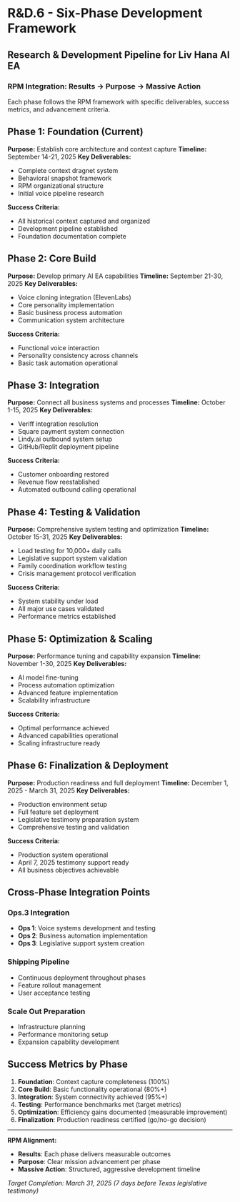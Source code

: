 # R&D.6 - Six-Phase Development Framework

## Research & Development Pipeline for Liv Hana AI EA

### RPM Integration: Results → Purpose → Massive Action

Each phase follows the RPM framework with specific deliverables, success metrics, and advancement criteria.

## Phase 1: Foundation (Current)

**Purpose:** Establish core architecture and context capture
**Timeline:** September 14-21, 2025
**Key Deliverables:**

- Complete context dragnet system
- Behavioral snapshot framework
- RPM organizational structure
- Initial voice pipeline research

**Success Criteria:**

- All historical context captured and organized
- Development pipeline established
- Foundation documentation complete

## Phase 2: Core Build

**Purpose:** Develop primary AI EA capabilities
**Timeline:** September 21-30, 2025
**Key Deliverables:**

- Voice cloning integration (ElevenLabs)
- Core personality implementation
- Basic business process automation
- Communication system architecture

**Success Criteria:**

- Functional voice interaction
- Personality consistency across channels
- Basic task automation operational

## Phase 3: Integration

**Purpose:** Connect all business systems and processes
**Timeline:** October 1-15, 2025
**Key Deliverables:**

- Veriff integration resolution
- Square payment system connection
- Lindy.ai outbound system setup
- GitHub/Replit deployment pipeline

**Success Criteria:**

- Customer onboarding restored
- Revenue flow reestablished
- Automated outbound calling operational

## Phase 4: Testing & Validation

**Purpose:** Comprehensive system testing and optimization
**Timeline:** October 15-31, 2025
**Key Deliverables:**

- Load testing for 10,000+ daily calls
- Legislative support system validation
- Family coordination workflow testing
- Crisis management protocol verification

**Success Criteria:**

- System stability under load
- All major use cases validated
- Performance metrics established

## Phase 5: Optimization & Scaling

**Purpose:** Performance tuning and capability expansion
**Timeline:** November 1-30, 2025
**Key Deliverables:**

- AI model fine-tuning
- Process automation optimization
- Advanced feature implementation
- Scalability infrastructure

**Success Criteria:**

- Optimal performance achieved
- Advanced capabilities operational
- Scaling infrastructure ready

## Phase 6: Finalization & Deployment

**Purpose:** Production readiness and full deployment
**Timeline:** December 1, 2025 - March 31, 2025
**Key Deliverables:**

- Production environment setup
- Full feature set deployment
- Legislative testimony preparation system
- Comprehensive testing and validation

**Success Criteria:**

- Production system operational
- April 7, 2025 testimony support ready
- All business objectives achievable

## Cross-Phase Integration Points

### Ops.3 Integration

- **Ops 1**: Voice systems development and testing
- **Ops 2**: Business automation implementation
- **Ops 3**: Legislative support system creation

### Shipping Pipeline

- Continuous deployment throughout phases
- Feature rollout management
- User acceptance testing

### Scale Out Preparation

- Infrastructure planning
- Performance monitoring setup
- Expansion capability development

## Success Metrics by Phase

1. **Foundation**: Context capture completeness (100%)
2. **Core Build**: Basic functionality operational (80%+)
3. **Integration**: System connectivity achieved (95%+)
4. **Testing**: Performance benchmarks met (target metrics)
5. **Optimization**: Efficiency gains documented (measurable improvement)
6. **Finalization**: Production readiness certified (go/no-go decision)

---
**RPM Alignment:**

- **Results**: Each phase delivers measurable outcomes
- **Purpose**: Clear mission advancement per phase
- **Massive Action**: Structured, aggressive development timeline

*Target Completion: March 31, 2025 (7 days before Texas legislative testimony)*
